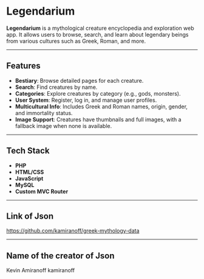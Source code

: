 # Legendarium

**Legendarium** is a mythological creature encyclopedia and exploration web app. It allows users to browse, search, and learn about legendary beings from various cultures such as Greek, Roman, and more.

---

## Features

- **Bestiary**: Browse detailed pages for each creature.
- **Search**: Find creatures by name.
- **Categories**: Explore creatures by category (e.g., gods, monsters).
- **User System**: Register, log in, and manage user profiles.
- **Multicultural Info**: Includes Greek and Roman names, origin, gender, and immortality status.
- **Image Support**: Creatures have thumbnails and full images, with a fallback image when none is available.

---

## Tech Stack

- **PHP**
- **HTML/CSS**
- **JavaScript**
- **MySQL**
- **Custom MVC Router**

---
## Link of Json
https://github.com/kamiranoff/greek-mythology-data

---

## Name of the creator of Json 
Kevin Amiranoff
kamiranoff

